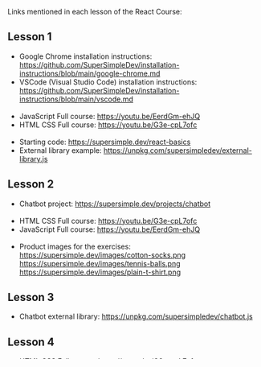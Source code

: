 Links mentioned in each lesson of the React Course:

## Lesson 1
- Google Chrome installation instructions: https://github.com/SuperSimpleDev/installation-instructions/blob/main/google-chrome.md
- VSCode (Visual Studio Code) installation instructions: https://github.com/SuperSimpleDev/installation-instructions/blob/main/vscode.md
<br><br>
- JavaScript Full course: https://youtu.be/EerdGm-ehJQ
- HTML CSS Full course: https://youtu.be/G3e-cpL7ofc
<br><br>
- Starting code: https://supersimple.dev/react-basics
- External library example: https://unpkg.com/supersimpledev/external-library.js

## Lesson 2
- Chatbot project: https://supersimple.dev/projects/chatbot
<br><br>
- HTML CSS Full course: https://youtu.be/G3e-cpL7ofc
- JavaScript Full course: https://youtu.be/EerdGm-ehJQ
<br><br>
- Product images for the exercises:<br>
https://supersimple.dev/images/cotton-socks.png<br>
https://supersimple.dev/images/tennis-balls.png<br>
https://supersimple.dev/images/plain-t-shirt.png

## Lesson 3
- Chatbot external library: https://unpkg.com/supersimpledev/chatbot.js

## Lesson 4
- HTML CSS Full course: https://youtu.be/G3e-cpL7ofc

## Lesson 5
### How to Install NodeJS
Install the latest version of NodeJS:<br>
https://github.com/SuperSimpleDev/installation-instructions/blob/main/nodejs.md

**Note:** this course works with NodeJS version 20 or higher.<br>
To check your version of NodeJS, run the command `node -v` in your command line.<br>
If the version is lower than 20, you'll need to re-install a higher version of NodeJS.

### Version of `npx create-vite`
Here's the version of create-vite we're going to use to set up React:
```bash
6.2.0
```

Here's the full command to set up React:
```bash
npx create-vite@6.2.0
```

### Version of React
**Note:** If you used npx create-vite `6.2.0` or higher, you have the correct version of
React and you can skip this step.

1. Open `package.json` inside the `chatbot-project` folder.
2. Look for the `dependencies` section.
```json
"dependencies": {
  "react": "^19.0.0",
  "react-dom": "^19.0.0"
},
```
3. If your version of `react` and `react-dom` starts with `19` or higher, you have the correct version of React. You don't need to update React.

4. If your version starts with `18`, run this command to update React:
```bash
npm install react@19 react-dom@19 @types/react@19 @types/react-dom@19
```

## Lesson 6
### Version of `npx create-vite`
[Click here](#version-of-npx-create-vite) to get the correct version of `npx-vite` to use.

### Install Git
[Click here](https://github.com/SuperSimpleDev/installation-instructions/blob/main/git.md) for instructions on installing Git.

### Starting code for Ecommerce Project
[Click here](https://github.com/SuperSimpleDev/ecommerce-project) to download the starting code.

### Version of `react-router`
Here's the version of react-router we use:
```bash
7.1.5
```

Here's the full command to install react-router:
```bash
npm install react-router@7.1.5
```

### `react-router` documentation
https://reactrouter.com/7.1.5/start/library/routing

## Lesson 7
Ecommerce Backend: https://github.com/supersimpledev/ecommerce-backend-ai

Ecommerce Backend Documentation: https://github.com/SuperSimpleDev/ecommerce-backend-ai/blob/main/documentation.md

Create the Ecommerce Backend with AI: https://youtu.be/vBprybSmJs8

### Version of `axios`
Here's the version of axios we use:
```bash
1.8.4
```

Here's the full command to install axios:
```bash
npm install axios@1.8.4
```

### Version of `dayjs`
Here's the version of dayjs we use:
```bash
1.11.13
```

Here's the full command to install dayjs:
```bash
npm install dayjs@1.11.13
```

## Lesson 8
Ecommerce Backend Documentation: https://github.com/SuperSimpleDev/ecommerce-backend-ai/blob/main/documentation.md

## Lesson 9
### Version of `vitest`
Here's the version of vitest we use:
```bash
3.1.2
```

Here's the full command to install vitest:
```bash
npm install --save-dev vitest@3.1.2
```

### Install Packages for Integration Tests
```bash
npm install --save-dev @testing-library/react@16.3.0 @testing-library/jest-dom@6.6.3 @testing-library/user-event@14.6.1 jsdom@26.1.0
```

### vitest.config.js Code
```js
import { defineConfig } from 'vitest/config'
import react from '@vitejs/plugin-react'

export default defineConfig({
  plugins: [react()],
  test: {
    environment: 'jsdom',
    globals: true,
    setupFiles: './setupTests.js',
  }
});
```

### setupTests.js Code
```js
import '@testing-library/jest-dom';
```

## Lesson 10

## Lesson 11
Link to AWS: https://aws.amazon.com

AWS Free Tier: https://aws.amazon.com/free

[AWS Troubleshooting Guide](https://github.com/SuperSimpleDev/react-course/blob/main/2-troubleshooting.md#lesson-10)

[Use Another Service to Deploy](https://github.com/SuperSimpleDev/react-course/blob/main/3-deploy-with-another-service.md)

